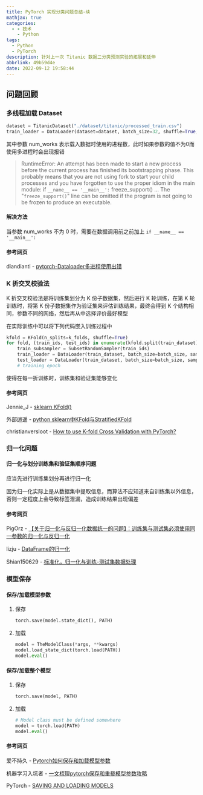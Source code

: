 ```yaml
---
title: PyTorch 实现分类问题总结-续
mathjax: true
categories:
  - - 技术
    - Python
tags:
  - Python
  - PyTorch
description: 针对上一次 Titanic 数据二分类预测实验的拓展和延伸
abbrlink: 49b59d4e
date: 2022-09-12 19:58:44
---
```


## 问题回顾

### 多线程加载 Dataset

```py
dataset = TitanicDataset("./dataset/titanic/processed_train.csv")
train_loader = DataLoader(dataset=dataset, batch_size=32, shuffle=True, num_workers=2)
```

其中参数 num_works 表示载入数据时使用的进程数，此时如果参数的值不为0而使用多进程时会出现报错

> RuntimeError: An attempt has been made to start a new process before the current process has finished its bootstrapping phase. This probably means that you are not using fork to start your child processes and you have forgotten to use the proper idiom in the main module: if `__name__ == '__main__':` freeze_support() ... The "`freeze_support()`" line can be omitted if the program is not going to be frozen to produce an executable.

#### 解决方法

当参数 num_works 不为 0 时，需要在数据调用前之前加上 `if __name__ == '__main__':`

#### 参考网页

diandianti - [pytorch-Dataloader多进程使用出错](https://www.jianshu.com/p/4a1a92f0efd9)

### K 折交叉校验法

K 折交叉校验法是将训练集划分为 K 份子数据集，然后进行 K 轮训练，在第 K 轮训练时，将第 K 份子数据集作为验证集来评估训练结果，最终会得到 K 个结构相同，参数不同的网络，然后再从中选择评价最好模型

在实际训练中可以将下列代码嵌入训练过程中

```py
kfold = KFold(n_splits=k_folds, shuffle=True)
for fold, (train_ids, test_ids) in enumerate(kfold.split(train_dataset)):
    train_subsampler = SubsetRandomSampler(train_ids)
    train_loader = DataLoader(train_dataset, batch_size=batch_size, sampler=train_subsampler)
    test_loader = DataLoader(train_dataset, batch_size=batch_size, sampler=test_subsampler)
    # training epoch
```

使得在每一折训练时，训练集和验证集能够变化

#### 参考网页

Jennie_J - [sklearn KFold()](https://blog.csdn.net/weixin_43685844/article/details/88635492)

外部逍遥 - [python sklearn中KFold与StratifiedKFold](https://zhuanlan.zhihu.com/p/150446294)

christianversloot - [How to use K-fold Cross Validation with PyTorch?](https://github.com/christianversloot/machine-learning-articles/blob/main/how-to-use-k-fold-cross-validation-with-pytorch.md)

### 归一化问题

#### 归一化与划分训练集和验证集顺序问题

应当先进行训练集划分再进行归一化

因为归一化实际上是从数据集中提取信息，而算法不应知道来自训练集以外信息，否则一定程度上会导致标签泄漏，造成训练结果出现偏差

#### 参考网页

PigOrz - [【关于归一化与反归一化数据统一的问题】：训练集与测试集必须使用同一参数的归一化与反归一化](https://blog.csdn.net/qq_33731081/article/details/103852478)

lizju - [DataFrame的归一化](https://blog.csdn.net/weixin_42227482/article/details/105829627)

Shian150629 - [标准化，归一化与训练-测试集数据处理](https://blog.csdn.net/weixin_43759518/article/details/113880715)

### 模型保存

#### 保存/加载模型参数

1. 保存

    ```py
    torch.save(model.state_dict(), PATH)
    ```

2. 加载

    ```py
    model = TheModelClass(*args, **kwargs)
    model.load_state_dict(torch.load(PATH))
    model.eval()
    ```

#### 保存/加载整个模型

1. 保存

    ```py
    torch.save(model, PATH)
    ```

2. 加载

    ```py
    # Model class must be defined somewhere
    model = torch.load(PATH)
    model.eval()
    ```

#### 参考网页

爱不持久 - [Pytorch如何保存和加载模型参数](https://blog.csdn.net/wacebb/article/details/108021921)

机器学习入坑者 - [一文梳理pytorch保存和重载模型参数攻略](https://zhuanlan.zhihu.com/p/94971100)

PyTorch - [SAVING AND LOADING MODELS](https://pytorch.org/tutorials/beginner/saving_loading_models.html)
